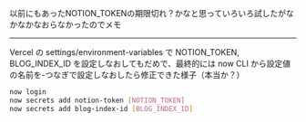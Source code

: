 以前にもあったNOTION_TOKENの期限切れ？かなと思っていろいろ試したがなかなかなおらなかったのでメモ

---

Vercel の settings/environment-variables で NOTION_TOKEN, BLOG_INDEX_ID を設定しなおしてもだめで、最終的には now CLI から設定値の名前を-つなぎで設定しなおしたら修正できた様子（本当か？）

```bash
now login
now secrets add notion-token [NOTION_TOKEN]
now secrets add blog-index-id [BLOG_INDEX_ID] 
```